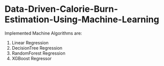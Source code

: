 # Data-Driven-Calorie-Burn-Estimation-Using-Machine-Learning


Implemented Machine Algorithms are:
1. Linear Regression
2. DecisionTree Regression
3. RandomForest Regression
4. XGBoost Regressor
